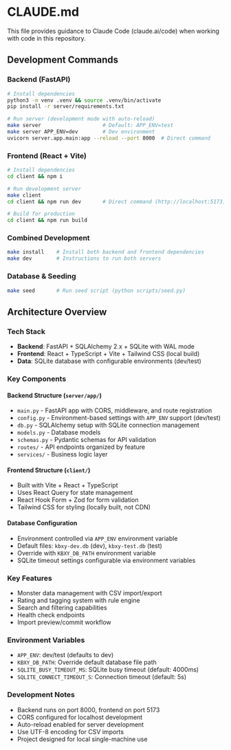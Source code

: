 # CLAUDE.md

This file provides guidance to Claude Code (claude.ai/code) when working with code in this repository.

## Development Commands

### Backend (FastAPI)
```bash
# Install dependencies
python3 -m venv .venv && source .venv/bin/activate
pip install -r server/requirements.txt

# Run server (development mode with auto-reload)
make server                    # Default: APP_ENV=test
make server APP_ENV=dev        # Dev environment
uvicorn server.app.main:app --reload --port 8000  # Direct command
```

### Frontend (React + Vite)
```bash
# Install dependencies
cd client && npm i

# Run development server
make client
cd client && npm run dev       # Direct command (http://localhost:5173)

# Build for production
cd client && npm run build
```

### Combined Development
```bash
make install    # Install both backend and frontend dependencies
make dev        # Instructions to run both servers
```

### Database & Seeding
```bash
make seed       # Run seed script (python scripts/seed.py)
```

## Architecture Overview

### Tech Stack
- **Backend**: FastAPI + SQLAlchemy 2.x + SQLite with WAL mode
- **Frontend**: React + TypeScript + Vite + Tailwind CSS (local build)
- **Data**: SQLite database with configurable environments (dev/test)

### Key Components

#### Backend Structure (`server/app/`)
- `main.py` - FastAPI app with CORS, middleware, and route registration
- `config.py` - Environment-based settings with `APP_ENV` support (dev/test)
- `db.py` - SQLAlchemy setup with SQLite connection management
- `models.py` - Database models
- `schemas.py` - Pydantic schemas for API validation
- `routes/` - API endpoints organized by feature
- `services/` - Business logic layer

#### Frontend Structure (`client/`)
- Built with Vite + React + TypeScript
- Uses React Query for state management
- React Hook Form + Zod for form validation
- Tailwind CSS for styling (locally built, not CDN)

#### Database Configuration
- Environment controlled via `APP_ENV` environment variable
- Default files: `kbxy-dev.db` (dev), `kbxy-test.db` (test)
- Override with `KBXY_DB_PATH` environment variable
- SQLite timeout settings configurable via environment variables

### Key Features
- Monster data management with CSV import/export
- Rating and tagging system with rule engine
- Search and filtering capabilities
- Health check endpoints
- Import preview/commit workflow

### Environment Variables
- `APP_ENV`: dev/test (defaults to dev)
- `KBXY_DB_PATH`: Override default database file path
- `SQLITE_BUSY_TIMEOUT_MS`: SQLite busy timeout (default: 4000ms)
- `SQLITE_CONNECT_TIMEOUT_S`: Connection timeout (default: 5s)

### Development Notes
- Backend runs on port 8000, frontend on port 5173
- CORS configured for localhost development
- Auto-reload enabled for server development
- Use UTF-8 encoding for CSV imports
- Project designed for local single-machine use